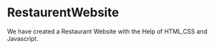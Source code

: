 # RestaurentWebsite

We have created a Restaurant Website with the Help of HTML,CSS and Javascript.

